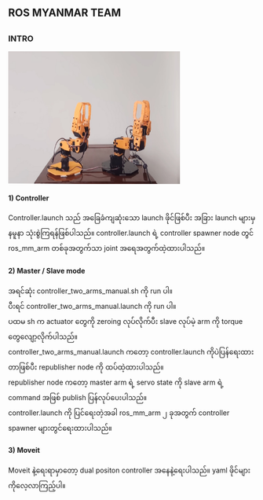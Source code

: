 <h2> ROS MYANMAR TEAM <h2>
<h3> INTRO </h3>
  
  <img src="https://github.com/GreenGhostMan/two_robot_arm/blob/master/two_arm.jpg" width="350" height="270" align="middle" />
<h4>  1) Controller </h4>
Controller.launch သည် အခြေခံကျဆုံးသော launch ဖိုင်ဖြစ်ပီး အခြား launch များမှ နမူနာ သုံးစွဲကြရန်ဖြစ်ပါသည်။
controller.launch ရဲ့ controller spawner node တွင် ros_mm_arm တစ်ခုအတွက်သာ joint အရေအတွက်ထဲ့ထားပါသည်။
<h4>  2) Master / Slave mode </h4>
အရင်ဆုံး controller_two_arms_manual.sh ကို run ပါ။ <br>
ပီးရင် controller_two_arms_manual.launch ကို run ပါ။ <br>
ပထမ sh က actuator တွေကို zeroing လုပ်လိုက်ပီး slave လုပ်မဲ့ arm ကို torque တွေလျော့လိုက်ပါသည်။ <br>
controller_two_arms_manual.launch ကတော့ controller.launch ကိုပဲပြန်ရေးထားတာဖြစ်ပီး republisher node ကို ထပ်ထဲ့ထားပါသည်။ <br>
republisher node ကတော့ master arm ရဲ့ servo state ကို  slave arm ရဲ့ command အဖြစ် publish ပြန်လုပ်ပေးပါသည်။ <br>
controller.launch ကို ပြင်ရေးတဲ့အခါ ros_mm_arm ၂ ခုအတွက် controller spawner များတွင်ရေးထားပါသည်။
<h4> 3) Moveit </h4>
Moveit နဲ့ရေးရာမှာတော့ dual positon controller အနေနဲ့ရေးပါသည်။
yaml ဖိုင်များ ကိုလေ့လာကြည့်ပါ။
  



